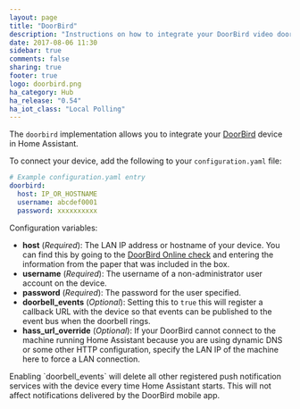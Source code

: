 ```yaml
---
layout: page
title: "DoorBird"
description: "Instructions on how to integrate your DoorBird video doorbell with Home Assistant."
date: 2017-08-06 11:30
sidebar: true
comments: false
sharing: true
footer: true
logo: doorbird.png
ha_category: Hub
ha_release: "0.54"
ha_iot_class: "Local Polling"
---
```


The `doorbird` implementation allows you to integrate your [DoorBird](http://www.doorbird.com/) device in Home Assistant.

To connect your device, add the following to your `configuration.yaml` file:

```yaml
# Example configuration.yaml entry
doorbird:
  host: IP_OR_HOSTNAME
  username: abcdef0001
  password: xxxxxxxxxx
```

Configuration variables:

- **host** (*Required*): The LAN IP address or hostname of your device. You can find this by going to the [DoorBird Online check](http://www.doorbird.com/checkonline) and entering the information from the paper that was included in the box.
- **username** (*Required*): The username of a non-administrator user account on the device.
- **password** (*Required*): The password for the user specified.
- **doorbell_events** (*Optional*): Setting this to `true` this will register a callback URL with the device so that events can be published to the event bus when the doorbell rings.
- **hass_url_override** (*Optional*): If your DoorBird cannot connect to the machine running Home Assistant because you are using dynamic DNS or some other HTTP configuration, specify the LAN IP of the machine here to force a LAN connection.

<p class="note warning">
Enabling `doorbell_events` will delete all other registered push notification services with the device every time Home Assistant starts. This will not affect notifications delivered by the DoorBird mobile app.
</p>

